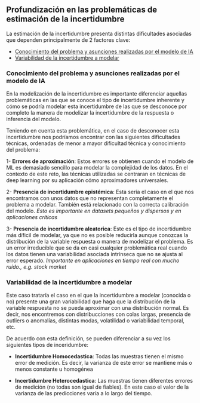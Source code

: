 <h2 id="conceptos_clave">Profundización en las problemáticas de estimación de la incertidumbre</h2>

La estimación de la incertidumbre presenta distintas dificultades asociadas que dependen principalmente de 2 factores clave:

- [Conocimiento del problema y asunciones realizadas por el modelo de IA](#asunciones)
- [Variabilidad de la incertidumbre a modelar](#var_incertidumbre)

<h3 id="asunciones">Conocimiento del problema y asunciones realizadas por el modelo de IA</h3> 

En la modelización de la incertidumbre es importante diferenciar aquellas problemáticas en las que se conoce el tipo de incertidumbre inherente y cómo se podría modelar esta incertidumbre de las que se desconoce por completo la manera de modelizar la incertidumbre de la respuesta o inferencia del modelo.

Teniendo en cuenta esta problemática, en el caso de desconocer esta incertidumbre nos podríamos encontrar con las siguientes dificultades técnicas, ordenadas de menor a mayor dificultad técnica y conocimiento del problema:

1- **Errores de aproximación**: Estos errores se obtienen cuando el modelo de ML es demasiado sencillo para modelar la complejidad de los datos. En el contexto de este reto, las técnicas utilizadas se centraran en técnicas de deep learning por su aplicación cómo aproximadores universales.

2- **Presencia de incertidumbre epistémica**: Esta sería el caso en el que nos encontramos con unos datos que no representan completamente el problema a modelar. También está relacionado con la correcta calibración del modelo. *Esto es importante en datasets pequeños y dispersos y en aplicaciones críticas*

3- **Presencia de incertidumbre aleatorica**: Este es el tipo de incertidumbre más díficil de modelar, ya que no es posible reducirla aunque conozcas la distribución de la variable respuesta o manera de modelizar el problema. Es un error irreducible que se da en casi cualquier problemática real cuando los datos tienen una variabilidad asociada intrínseca que no se ajusta al error esperado. *Importante en aplicaciones en tiempo real con mucho ruído., e.g. stock market*


<h3 id="var_incertidumbre">Variabilidad de la incertidumbre a modelar</h3> 

Este caso trataría el caso en el que la incertidumbre a modelar (conocida o no) presente una gran variabilidad que haga que la distribución de la variable respuesta no se pueda aproximar con una distribución normal. Es decir, nos encontremos con distribucciones con colas largas, presencia de outliers o anomalías, distintas modas, volatilidad o variabilidad temporal, etc.

De acuerdo con esta definición, se pueden diferenciar a su vez los siguientes tipos de inceridumbre:

* **Incertidumbre Homocedastica**: Todas las muestras tienen el mismo error de medición. Es decir, la varianza de este error se mantiene más o menos constante u homogénea

* **Incertidumbre Heterocedastica**: Las muestras tienen diferentes errores de medición (no todas son igual de fiables). En este caso el valor de la varianza de las predicciones varía a lo largo del tiempo.



